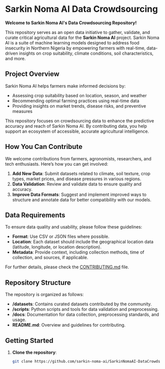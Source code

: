 # Sarkin Noma AI Data Crowdsourcing

**Welcome to Sarkin Noma AI's Data Crowdsourcing Repository!**

This repository serves as an open data initiative to gather, validate, and curate critical agricultural data for the **Sarkin Noma AI** project. Sarkin Noma AI is a suite of machine learning models designed to address food insecurity in Northern Nigeria by empowering farmers with real-time, data-driven insights on crop suitability, climate conditions, soil characteristics, and more.

## Project Overview

Sarkin Noma AI helps farmers make informed decisions by:
- Assessing crop suitability based on location, season, and weather
- Recommending optimal farming practices using real-time data
- Providing insights on market trends, disease risks, and preventive measures

This repository focuses on crowdsourcing data to enhance the predictive accuracy and reach of Sarkin Noma AI. By contributing data, you help support an ecosystem of accessible, accurate agricultural intelligence.

## How You Can Contribute

We welcome contributions from farmers, agronomists, researchers, and tech enthusiasts. Here’s how you can get involved:

1. **Add New Data**: Submit datasets related to climate, soil texture, crop types, market prices, and disease pressures in various regions.
2. **Data Validation**: Review and validate data to ensure quality and accuracy.
3. **Improve Data Formats**: Suggest and implement improved ways to structure and annotate data for better compatibility with our models.

## Data Requirements

To ensure data quality and usability, please follow these guidelines:
- **Format**: Use CSV or JSON files where possible.
- **Location**: Each dataset should include the geographical location data (latitude, longitude, or location description).
- **Metadata**: Provide context, including collection methods, time of collection, and sources, if applicable.

For further details, please check the [CONTRIBUTING.md](CONTRIBUTING.md) file.

## Repository Structure

The repository is organized as follows:

- **/datasets**: Contains curated datasets contributed by the community.
- **/scripts**: Python scripts and tools for data validation and preprocessing.
- **/docs**: Documentation for data collection, preprocessing standards, and usage.
- **README.md**: Overview and guidelines for contributing.

## Getting Started

1. **Clone the repository**:
   ```bash
   git clone https://github.com/sarkin-noma-ai/SarkinNomaAI-DataCrowdsourcing.git
